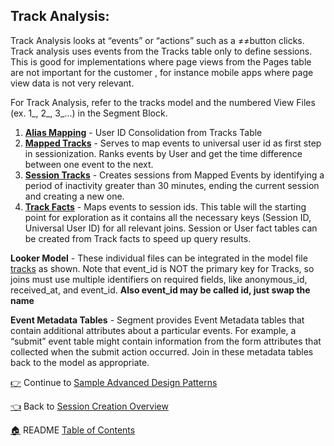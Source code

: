 ## Track Analysis:

Track Analysis looks at “events” or “actions” such as a ≠≠button clicks. Track analysis uses events from the Tracks table only to define sessions. This is good for implementations where page views from the Pages table are not important for the customer , for instance  mobile apps where page view data is not very relevant.

For Track Analysis, refer to the tracks model and the numbered View Files (ex. 1_, 2_, 3_...) in the Segment Block.


1. [**Alias Mapping**](1_aliases_mapping.view.lookml) - User ID Consolidation from Tracks Table
1. [**Mapped Tracks**](2_mapped_tracks.view.lookml) - Serves to map events to universal user id as first step in sessionization. Ranks events by User and get the time difference between one event to the next.
1. [**Session Tracks**](3_session_tracks.view.lookml) - Creates sessions from Mapped Events by identifying a period of inactivity greater than 30 minutes, ending the current session and creating a new one.
1. [**Track Facts**](4_track_facts.view.lookml) - Maps events to session ids. This table will the starting point for exploration as it contains all the necessary keys (Session ID, Universal User ID) for all relevant joins. Session or User fact tables can be created from Track facts to speed up query results.

**Looker Model** - These individual files can be integrated in the model file [tracks](tracks.model.lookml) as shown. Note that event_id is NOT the primary key for Tracks, so joins must use multiple identifiers on required fields, like anonymous_id, received_at, and event_id.  **Also event_id may be called id, just swap the name**

**Event Metadata Tables** - Segment provides Event Metadata tables that contain additional attributes about a particular events. For example, a “submit” event table might contain information from the form attributes that collected when the submit action occurred. Join in these metadata tables back to the model as appropriate.

[:point_right:](_8_sample_advanced_design_patterns.md) Continue to [Sample Advanced Design Patterns](_8_sample_advanced_design_patterns.md)

[:point_left:](_7_session_creation_overview.md) Back to [Session Creation Overview](_7_session_creation_overview.md)

[:house:](README.md) README [Table of Contents](README.md)
